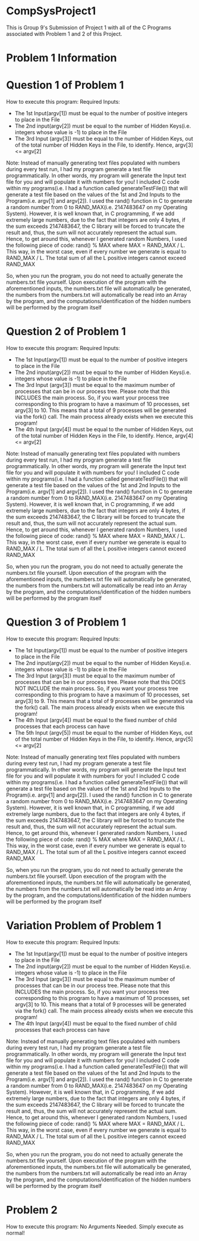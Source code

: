 # CompSysProject1
This is Group 9's Submission of Project 1 with all of the C Programs associated with Problem 1 and 2 of this Project.

# Problem 1 Information 

# Question 1 of Problem 1
How to execute this program: 
Required Inputs: 
- The 1st Input(argv[1]) must be equal to the number of positive integers to place in the File
- The 2nd input(argv[2]) must be equal to the number of Hidden Keys(i.e. integers whose value is -1) to place in the File
- The 3rd Input (argv[3]) must be equal to the number of Hidden Keys, out of the total number of Hidden Keys in the File, to identify. Hence, argv[3] <= argv[2]

Note: Instead of manually generating text files populated with numbers during every test run, I had my program generate a test file programmatically. In other words, my program will generate the Input text file for you and will populate it with numbers for you! I included C code within my programs(i.e. I had a function called generateTestFile()) that will generate a test file based on the values of the 1st and 2nd Inputs to the Program(i.e. argv[1] and argv[2]). I used the rand() function in C to generate a random number from 0 to RAND_MAX(i.e. 2147483647 on my Operating System). However, it is well known that, in C programming, if we add extremely large numbers, due to the fact that integers are only 4 bytes, if the sum exceeds 2147483647, the C library will be forced to truncate the result and, thus, the sum will not accurately represent the actual sum. Hence, to get around this, whenever I generated random Numbers, I used the following piece of code: rand() % MAX where MAX = RAND_MAX / L. This way, in the worst case, even if every number we generate is equal to RAND_MAX / L. The total sum of all the L positive integers cannot exceed RAND_MAX

So, when you run the program, you do not need to actually generate the numbers.txt file yourself. Upon execution of the program with the aforementioned inputs, the numbers.txt file will automatically be generated, the numbers from the numbers.txt will automatically be read into an Array by the program, and the computations/identification of the hidden numbers will be performed by the program itself 

# Question 2 of Problem 1
How to execute this program: 
Required Inputs: 
- The 1st Input(argv[1]) must be equal to the number of positive integers to place in the File
- The 2nd input(argv[2]) must be equal to the number of Hidden Keys(i.e. integers whose value is -1) to place in the File
- The 3rd Input (argv[3]) must be equal to the maximum number of processes that can be in our process tree. Please note that this INCLUDES the main process. So, if you want your process tree corresponding to this program to have a maximum of 10 processes, set argv[3] to 10. This means that a total of 9 processes will be generated via the fork() call. The main process already exists when we execute this program!
- The 4th Input (argv[4]) must be equal to the number of Hidden Keys, out of the total number of Hidden Keys in the File, to identify. Hence, argv[4] <= argv[2]

Note: Instead of manually generating text files populated with numbers during every test run, I had my program generate a test file programmatically. In other words, my program will generate the Input text file for you and will populate it with numbers for you! I included C code within my programs(i.e. I had a function called generateTestFile()) that will generate a test file based on the values of the 1st and 2nd Inputs to the Program(i.e. argv[1] and argv[2]). I used the rand() function in C to generate a random number from 0 to RAND_MAX(i.e. 2147483647 on my Operating System). However, it is well known that, in C programming, if we add extremely large numbers, due to the fact that integers are only 4 bytes, if the sum exceeds 2147483647, the C library will be forced to truncate the result and, thus, the sum will not accurately represent the actual sum. Hence, to get around this, whenever I generated random Numbers, I used the following piece of code: rand() % MAX where MAX = RAND_MAX / L. This way, in the worst case, even if every number we generate is equal to RAND_MAX / L. The total sum of all the L positive integers cannot exceed RAND_MAX

So, when you run the program, you do not need to actually generate the numbers.txt file yourself. Upon execution of the program with the aforementioned inputs, the numbers.txt file will automatically be generated, the numbers from the numbers.txt will automatically be read into an Array by the program, and the computations/identification of the hidden numbers will be performed by the program itself 

# Question 3 of Problem 1
How to execute this program: 
Required Inputs: 
- The 1st Input(argv[1]) must be equal to the number of positive integers to place in the File
- The 2nd input(argv[2]) must be equal to the number of Hidden Keys(i.e. integers whose value is -1) to place in the File
- The 3rd Input (argv[3]) must be equal to the maximum number of processes that can be in our process tree. Please note that this DOES NOT INCLUDE the main process. So, if you want your process tree corresponding to this program to have a maximum of 10 processes, set argv[3] to 9. This means that a total of 9 processes will be generated via the fork() call. The main process already exists when we execute this program!
- The 4th Input (argv[4]) must be equal to the fixed number of child processes that each process can have
- The 5th Input (argv[5]) must be equal to the number of Hidden Keys, out of the total number of Hidden Keys in the File, to identify. Hence, argv[5] <= argv[2]

Note: Instead of manually generating text files populated with numbers during every test run, I had my program generate a test file programmatically. In other words, my program will generate the Input text file for you and will populate it with numbers for you! I included C code within my programs(i.e. I had a function called generateTestFile()) that will generate a test file based on the values of the 1st and 2nd Inputs to the Program(i.e. argv[1] and argv[2]). I used the rand() function in C to generate a random number from 0 to RAND_MAX(i.e. 2147483647 on my Operating System). However, it is well known that, in C programming, if we add extremely large numbers, due to the fact that integers are only 4 bytes, if the sum exceeds 2147483647, the C library will be forced to truncate the result and, thus, the sum will not accurately represent the actual sum. Hence, to get around this, whenever I generated random Numbers, I used the following piece of code: rand() % MAX where MAX = RAND_MAX / L. This way, in the worst case, even if every number we generate is equal to RAND_MAX / L. The total sum of all the L positive integers cannot exceed RAND_MAX

So, when you run the program, you do not need to actually generate the numbers.txt file yourself. Upon execution of the program with the aforementioned inputs, the numbers.txt file will automatically be generated, the numbers from the numbers.txt will automatically be read into an Array by the program, and the computations/identification of the hidden numbers will be performed by the program itself 

# Variation Problem of Problem 1
How to execute this program: 
Required Inputs: 
- The 1st Input(argv[1]) must be equal to the number of positive integers to place in the File
- The 2nd input(argv[2]) must be equal to the number of Hidden Keys(i.e. integers whose value is -1) to place in the File
- The 3rd Input (argv[3]) must be equal to the maximum number of processes that can be in our process tree. Please note that this INCLUDES the main process. So, if you want your process tree corresponding to this program to have a maximum of 10 processes, set argv[3] to 10. This means that a total of 9 processes will be generated via the fork() call. The main process already exists when we execute this program!
- The 4th Input (argv[4]) must be equal to the fixed number of child processes that each process can have

Note: Instead of manually generating text files populated with numbers during every test run, I had my program generate a test file programmatically. In other words, my program will generate the Input text file for you and will populate it with numbers for you! I included C code within my programs(i.e. I had a function called generateTestFile()) that will generate a test file based on the values of the 1st and 2nd Inputs to the Program(i.e. argv[1] and argv[2]). I used the rand() function in C to generate a random number from 0 to RAND_MAX(i.e. 2147483647 on my Operating System). However, it is well known that, in C programming, if we add extremely large numbers, due to the fact that integers are only 4 bytes, if the sum exceeds 2147483647, the C library will be forced to truncate the result and, thus, the sum will not accurately represent the actual sum. Hence, to get around this, whenever I generated random Numbers, I used the following piece of code: rand() % MAX where MAX = RAND_MAX / L. This way, in the worst case, even if every number we generate is equal to RAND_MAX / L. The total sum of all the L positive integers cannot exceed RAND_MAX

So, when you run the program, you do not need to actually generate the numbers.txt file yourself. Upon execution of the program with the aforementioned inputs, the numbers.txt file will automatically be generated, the numbers from the numbers.txt will automatically be read into an Array by the program, and the computations/identification of the hidden numbers will be performed by the program itself 

# Problem 2
How to execute this program: 
No Arguments Needed. Simply execute as normal!
